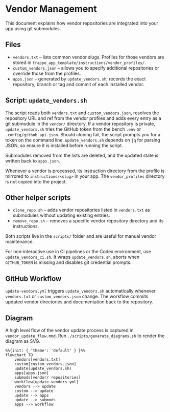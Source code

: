 # Vendor Management

This document explains how vendor repositories are integrated into your app using git submodules.

## Files

- `vendors.txt` – lists common vendor slugs. Profiles for those vendors are stored in `frappe_app_template/instructions/vendor_profiles/`.
- `custom_vendors.json` – allows you to specify additional repositories or override those from the profiles.
- `apps.json` – generated by `update_vendors.sh`; records the exact repository, branch or tag and commit of each installed vendor.

## Script: `update_vendors.sh`

The script reads both `vendors.txt` and `custom_vendors.json`, resolves the repository URL and ref from the vendor profiles and adds every entry as a git submodule in the `vendor/` directory. If a vendor repository is private, `update_vendors.sh` tries the GitHub token from the bench `.env` or `.config/github_api.json`. Should cloning fail, the script prompts you for a token on the command line. `update_vendors.sh` depends on `jq` for parsing JSON, so ensure it is installed before running the script.

Submodules removed from the lists are deleted, and the updated state is written back to `apps.json`.

Whenever a vendor is processed, its instruction directory from the profile is
mirrored to `instructions/<slug>` in your app. The `vendor_profiles` directory
is not copied into the project.

## Other helper scripts

- `clone_repo.sh` – adds vendor repositories listed in `vendors.txt` as submodules without updating existing entries.
- `remove_repo.sh` – removes a specific vendor repository directory and its instructions.

Both scripts live in the `scripts/` folder and are useful for manual vendor maintenance.

For non‑interactive use in CI pipelines or the Codex environment, use
`update_vendors_ci.sh`. It wraps `update_vendors.sh`, aborts when
`GITHUB_TOKEN` is missing and disables git credential prompts.

## GitHub Workflow

`update-vendors.yml` triggers `update_vendors.sh` automatically whenever `vendors.txt` or `custom_vendors.json` change. The workflow commits updated vendor directories and documentation back to the repository.

## Diagram

A high level flow of the vendor update process is captured in `vendor_update_flow.mmd`. Run `./scripts/generate_diagrams.sh` to render the diagram as SVG.

```mermaid
%%{init: { 'theme': 'default' } }%%
flowchart TD
    vendors[vendors.txt]
    custom[custom_vendors.json]
    update(update_vendors.sh)
    apps[apps.json]
    submods[vendor/ repositories]
    workflow[update-vendors.yml]
    vendors --> update
    custom --> update
    update --> apps
    update --> submods
    apps --> workflow
```
